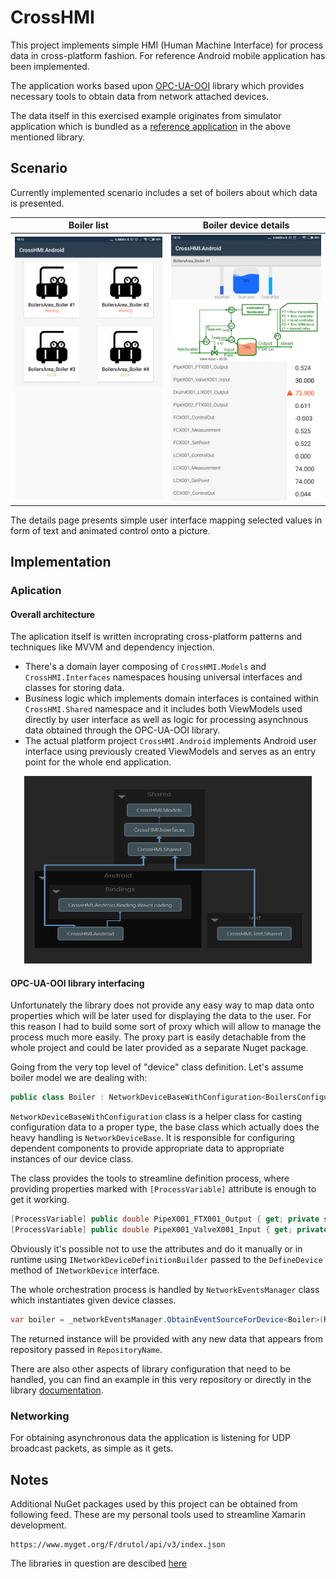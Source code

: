 # CrossHMI

This project implements simple HMI (Human Machine Interface) for process data in cross-platform fashion. For reference Android mobile application has been implemented.

The application works based upon [OPC-UA-OOI](https://github.com/mpostol/OPC-UA-OOI) library which provides necessary tools to obtain data from network attached devices.

The data itself in this exercised example originates from simulator application which is bundled as a [reference application](https://github.com/mpostol/OPC-UA-OOI/tree/master/Networking/ReferenceApplication) in the above mentioned library.

## Scenario

Currently implemented scenario includes a set of boilers about which data is presented.

Boiler list        |  Boiler device details
:-------------------------:|:-------------------------:
![](https://raw.githubusercontent.com/Drutol/CrossHMI/master/.github/images/boilers.png)  |  ![](https://raw.githubusercontent.com/Drutol/CrossHMI/master/.github/images/details.png)



The details page presents simple user interface mapping selected values in form of text and animated control onto a picture.

## Implementation

### Aplication

#### Overall architecture

The aplication itself is written incroprating cross-platform patterns and techniques like MVVM and dependency injection.

* There's a domain layer composing of `CrossHMI.Models` and `CrossHMI.Interfaces` namespaces housing universal interfaces and classes for storing data.
* Business logic which implements domain interfaces is contained within `CrossHMI.Shared` namespace and it includes both ViewModels used directly by user interface as well as logic for processing asynchnous data obtained through the OPC-UA-OOI library.
* The actual platform project `CrossHMI.Android` implements Android user interface using previously created ViewModels and serves as an entry point for the whole end application.

<p align="center">
  <img width="460" height="300" src="https://raw.githubusercontent.com/Drutol/CrossHMI/master/.github/images/arch.png">
</p>

#### OPC-UA-OOI library interfacing

Unfortunately the library does not provide any easy way to map data onto properties which will be later used for displaying the data to the user. For this reason I had to build some sort of proxy which will allow to manage the process much more easily. The proxy part is easily detachable from the whole project and could be later provided as a separate Nuget package.

Going from the very top level of "device" class definition. Let's assume boiler model we are dealing with:
```cs
public class Boiler : NetworkDeviceBaseWithConfiguration<BoilersConfigurationData>
```
`NetworkDeviceBaseWithConfiguration` class is a helper class for casting configuration data to a proper type, the base class which actually does the heavy handling is `NetworkDeviceBase`. It is responsible for configuring dependent components to provide appropriate data to appropriate instances of our device class.

The class provides the tools to streamline definition process, where providing properties marked with `[ProcessVariable]` attribute is enough to get it working.

```cs
[ProcessVariable] public double PipeX001_FTX001_Output { get; private set; }
[ProcessVariable] public double PipeX001_ValveX001_Input { get; private set; }
```

Obviously it's possible not to use the attributes and do it manually or in runtime using `INetworkDeviceDefinitionBuilder` passed to the `DefineDevice` method of `INetworkDevice` interface.

The whole orchestration process is handled by `NetworkEventsManager` class which instantiates given device classes.

```cs
var boiler = _networkEventsManager.ObtainEventSourceForDevice<Boiler>(RepositoryName)
```

The returned instance will be provided with any new data that appears from repository passed in `RepositoryName`.

There are also other aspects of library configuration that need to be handled, you can find an example in this very repository or directly in the library [documentation](https://commsvr.gitbook.io/ooi/reactive-communication/readmegettingstartedtutorial).


### Networking

For obtaining asynchronous data the application is listening for UDP broadcast packets, as simple as it gets. 

## Notes 

Additional NuGet packages used by this project can be obtained from following feed. These are my personal tools used to streamline Xamarin development.
```
https://www.myget.org/F/drutol/api/v3/index.json
```

The libraries in question are descibed [here](https://drutol.github.io/AoLibs/)
